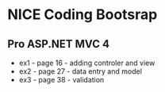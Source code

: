 # NICE Coding Bootsrap

## Pro ASP.NET MVC 4

- ex1 - page 16 - adding controler and view
- ex2 - page 27 - data entry and model
- ex3 - page 38 - validation